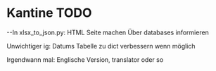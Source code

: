 # Kantine TODO

--In xlsx_to_json.py:
HTML Seite machen
Über databases informieren

Unwichtiger ig:
Datums Tabelle zu dict verbessern wenn möglich

Irgendwann mal: Englische Version, translator oder so
